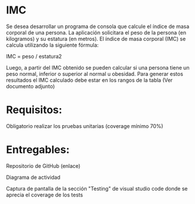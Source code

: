 # IMC
Se desea desarrollar un programa de consola que calcule el índice de masa corporal de una persona. La aplicación solicitara el peso de la persona (en kilogramos) y su estatura (en metros). El índice de masa corporal (IMC) se calcula utilizando la siguiente fórmula:

IMC = peso / estatura2

Luego, a partir del IMC obtenido se pueden calcular si una persona tiene un peso normal, inferior o superior al normal u obesidad. Para generar estos resultados el IMC calculado debe estar en los rangos de la tabla (Ver documento adjunto)

# Requisitos:

Obligatorio realizar los pruebas unitarias (coverage mínimo 70%)

# Entregables:

Repositorio de GitHub (enlace)

Diagrama de actividad

Captura de pantalla de la sección "Testing" de visual studio code donde se aprecia el coverage de los tests